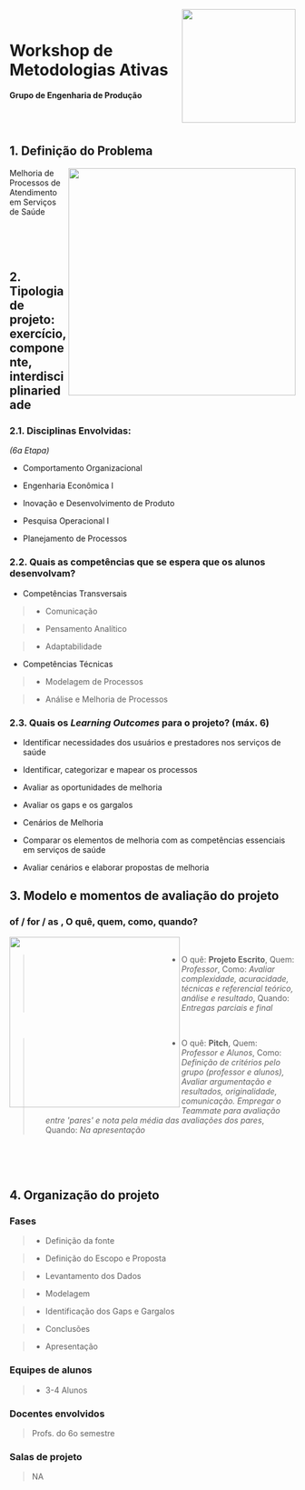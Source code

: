 <a href="url"><img src="http://meusite.mackenzie.br/rogerio/mackenzie_logo/UPM.2_horizontal_vermelho.jpg" align="right" width="200" ></a>

<br>

# Workshop de Metodologias Ativas
**Grupo de Engenharia de Produção**

<br>

<br>

## 1. Definição do Problema

<a href="url"><img src="https://www.allankern.com.br/blog/wp-content/uploads/2018/06/Gest%C3%A3o-Processos.jpg" align="right" width="400" ></a>

Melhoria de Processos de Atendimento em Serviços de Saúde 

<br>

<br>

<br>

## 2. Tipologia de projeto: exercício, componente, interdisciplinariedade

### 2.1. Disciplinas Envolvidas:

*(6a Etapa)*

* Comportamento Organizacional

* Engenharia Econômica I

* Inovação e Desenvolvimento de Produto

* Pesquisa Operacional I

* Planejamento de Processos

### 2.2. Quais as competências que se espera que os alunos desenvolvam?

* Competências Transversais

> * Comunicação

> * Pensamento Analítico

> * Adaptabilidade

* Competências Técnicas

> * Modelagem de Processos

> * Análise e Melhoria de Processos

### 2.3. Quais os *Learning Outcomes* para o projeto? (máx. 6)

* Identificar necessidades dos usuários e prestadores nos serviços de saúde

* Identificar, categorizar e mapear os processos

* Avaliar as oportunidades de melhoria

* Avaliar os gaps e os gargalos

* Cenários de Melhoria

* Comparar os elementos de melhoria com as competências essenciais em serviços de saúde

* Avaliar cenários e elaborar propostas de melhoria

## 3. Modelo e momentos de avaliação do projeto

### of / for / as , O quê, quem, como, quando?

<a href="url"><img src="https://mystory.msu.edu/wp-content/uploads/2020/01/learning-outcomes.png" align="left" width="300" ></a>

<br>

> * O quê: **Projeto Escrito**, Quem: *Professor*, Como: *Avaliar complexidade, acuracidade, técnicas e referencial teórico, análise e resultado*, Quando: *Entregas parciais e final* 

<br>

> * O quê: **Pitch**, Quem: *Professor e Alunos*, Como: *Definição de critérios pelo grupo (professor e alunos), Avaliar argumentação e resultados, originalidade, comunicação. Empregar o Teammate para avaliação entre 'pares' e nota pela média das avaliações dos pares*, Quando: *Na apresentação* 

<br>

<br>

<br>

## 4. Organização do projeto

### Fases

> * Definição da fonte

> * Definição do Escopo e Proposta

> * Levantamento dos Dados

> * Modelagem 

> * Identificação dos Gaps e Gargalos

> * Conclusões

> * Apresentação

### Equipes de alunos 

> * 3-4 Alunos

### Docentes envolvidos

> Profs. do 6o semestre

### Salas de projeto 

> NA
